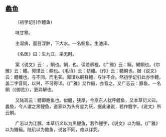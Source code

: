 ## 蠡鱼
<p>&emsp;&emsp;
（初学记引作鳢鱼）
</p>
<p>&emsp;&emsp;
味甘寒。
</p>
<p>&emsp;&emsp;
主湿痹，面目浮肿，下大水。一名鲖鱼。生池泽。
</p>
<p>&emsp;&emsp;
《名医》曰：生九江，采无时。
</p>
<p>&emsp;&emsp;
案《说文》云：，鲖也。鲖，也。读若裤栊。《广雅》云：鲡，鯣鲖也。《尔雅》云：鳢。郭璞云：鲖也。《毛诗》云：鲂鳢。《传》云：鳢鲖也。据《说文》云：鳢鳠也。与不同，而毛苌。郭璞以鲖释鳢，与许不合。然初学记引此亦作鳢，盖二字音同，以舛，不可得详。《广雅》又作鲡，亦音之。又广志云：豚鱼，一名鲖（《御览》），更异解也。
</p>
<p>&emsp;&emsp;
又陆玑云：鳢即鲍鱼也。似鳢，狭厚，今京东人犹呼鳢鱼，又本草衍义曰。蠡鱼，今人谓之黑鲤鱼，道家以为头有星为厌，据此诸说，若作鲤字，《说文》所云鲖。
</p>
<p>&emsp;&emsp;
广志以为江豚，本草衍义以为黑鲤鱼，若作鲤字，《说文》以为鲡。《广雅》以为鳗鲡。陆玑以为鲍鱼，说各不同，难以详究。
</p>